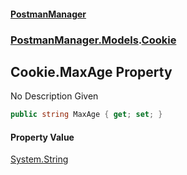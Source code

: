 #### [PostmanManager](PostmanManager.md 'PostmanManager')
### [PostmanManager.Models](PostmanManager.md#PostmanManager.Models 'PostmanManager.Models').[Cookie](PostmanManager.md#PostmanManager.Models.Cookie 'PostmanManager.Models.Cookie')

## Cookie.MaxAge Property

No Description Given

```csharp
public string MaxAge { get; set; }
```

#### Property Value
[System.String](https://docs.microsoft.com/en-us/dotnet/api/System.String 'System.String')